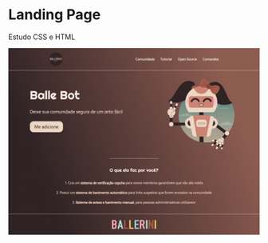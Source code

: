 # Landing Page
Estudo CSS e HTML

![alt text](https://raw.githubusercontent.com/GuedsGui/Landing-Page/main/LandingPage.png)
